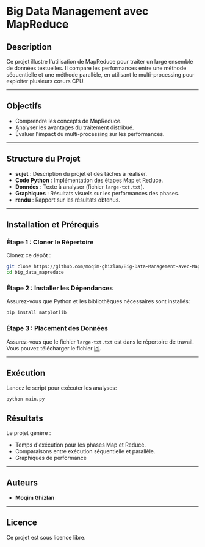 # Big Data Management avec MapReduce

## Description
Ce projet illustre l'utilisation de MapReduce pour traiter un large ensemble de données textuelles. Il compare les performances entre une méthode séquentielle et une méthode parallèle, en utilisant le multi-processing pour exploiter plusieurs cœurs CPU.

---

## Objectifs
- Comprendre les concepts de MapReduce.
- Analyser les avantages du traitement distribué.
- Évaluer l'impact du multi-processing sur les performances.

---

## Structure du Projet
- **sujet** : Description du projet et des tâches à réaliser.
- **Code Python** : Implémentation des étapes Map et Reduce.
- **Données** : Texte à analyser (fichier `large-txt.txt`).
- **Graphiques** : Résultats visuels sur les performances des phases.
- **rendu** : Rapport sur les résultats obtenus.

---

## Installation et Prérequis

### Étape 1 : Cloner le Répertoire
Clonez ce dépôt :
```bash
git clone https://github.com/moqim-ghizlan/Big-Data-Management-avec-MapReduce.git
cd big_data_mapreduce
```

### Étape 2 : Installer les Dépendances
Assurez-vous que Python et les bibliothèques nécessaires sont installés:
```bash
pip install matplotlib
```

### Étape 3 : Placement des Données
Assurez-vous que le fichier `large-txt.txt` est dans le répertoire de travail. Vous pouvez télécharger le fichier [ici](https://drive.google.com/file/d/11wZ5Qd2CaKWO7OsNRHuB5l4QIWRK0gvj/view?usp=drive_link).

---

## Exécution
Lancez le script pour exécuter les analyses:
```bash
python main.py
```

## Résultats
Le projet génère :
- Temps d'exécution pour les phases Map et Reduce.
- Comparaisons entre exécution séquentielle et parallèle.
- Graphiques de performance
---

## Auteurs
- **Moqim Ghizlan**

---

## Licence
Ce projet est sous licence libre.
